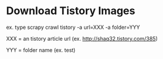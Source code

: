 # Download Tistory Images

ex. type scrapy crawl tistory -a url=XXX -a folder=YYY

XXX = an tistory article url (ex. http://shaq32.tistory.com/385)

YYY = folder name (ex. test)








